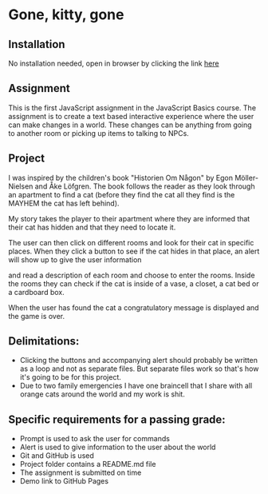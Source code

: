 # Gone, kitty, gone

## Installation
No installation needed, open in browser by clicking the link [here]()

## Assignment
This is the first JavaScript assignment in the JavaScript Basics course. The assignment is to create a text based interactive experience where the user can make changes in a world. These changes can be anything from going to another room or picking up items to talking to NPCs.

## Project
I was inspired by the children's book "Historien Om Någon" by Egon Möller-Nielsen and Åke Löfgren. The book follows the reader as they look through an apartment to find a cat (before they find the cat all they find is the MAYHEM the cat has left behind).

My story takes the player to their apartment where they are informed that their cat has hidden and that they need to locate it. 

The user can then click on different rooms and look for their cat in specific places. When they click a button to see if the cat hides in that place, an alert will show up to give the user information


and read a description of each room and choose to enter the rooms. Inside the rooms they can check if the cat is inside of a vase, a closet, a cat bed or a cardboard box.

When the user has found the cat a congratulatory message is displayed and the game is over.

## Delimitations:
* Clicking the buttons and accompanying alert should probably be written as a loop and not as separate files. But separate files work so that's how it's going to be for this project.
* Due to two family emergencies I have one braincell that I share with all orange cats around the world and my work is shit.


## Specific requirements for a passing grade:
* Prompt is used to ask the user for commands
* Alert is used to give information to the user about the world
* Git and GitHub is used
* Project folder contains a README.md file
* The assignment is submitted on time
* Demo link to GitHub Pages